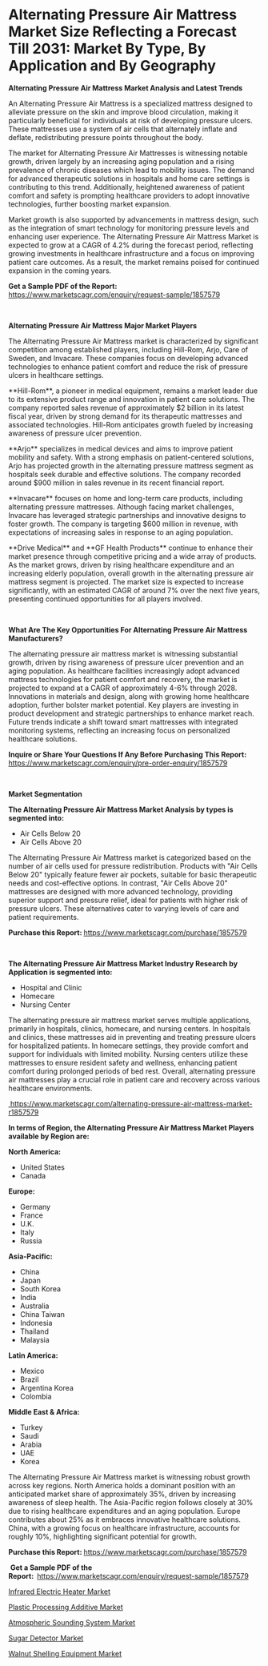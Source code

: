 <p><h1>Alternating Pressure Air Mattress Market Size Reflecting a Forecast Till 2031: Market By Type, By Application and By Geography</h1></p><p><strong>Alternating Pressure Air Mattress Market Analysis and Latest Trends</strong></p>
<p><p>An Alternating Pressure Air Mattress is a specialized mattress designed to alleviate pressure on the skin and improve blood circulation, making it particularly beneficial for individuals at risk of developing pressure ulcers. These mattresses use a system of air cells that alternately inflate and deflate, redistributing pressure points throughout the body.</p><p>The market for Alternating Pressure Air Mattresses is witnessing notable growth, driven largely by an increasing aging population and a rising prevalence of chronic diseases which lead to mobility issues. The demand for advanced therapeutic solutions in hospitals and home care settings is contributing to this trend. Additionally, heightened awareness of patient comfort and safety is prompting healthcare providers to adopt innovative technologies, further boosting market expansion. </p><p>Market growth is also supported by advancements in mattress design, such as the integration of smart technology for monitoring pressure levels and enhancing user experience. The Alternating Pressure Air Mattress Market is expected to grow at a CAGR of 4.2% during the forecast period, reflecting growing investments in healthcare infrastructure and a focus on improving patient care outcomes. As a result, the market remains poised for continued expansion in the coming years.</p></p>
<p><strong>Get a Sample PDF of the Report:&nbsp;</strong> <a href="https://www.marketscagr.com/enquiry/request-sample/1857579?utm_campaign=1573&utm_medium=2&utm_source=Github&utm_content=ia&utm_term=20102024&utm_id=alternating-pressure-air-mattress">https://www.marketscagr.com/enquiry/request-sample/1857579</a></p>
<p>&nbsp;</p>
<p><strong>Alternating Pressure Air Mattress Major Market Players</strong></p>
<p><p>The Alternating Pressure Air Mattress market is characterized by significant competition among established players, including Hill-Rom, Arjo, Care of Sweden, and Invacare. These companies focus on developing advanced technologies to enhance patient comfort and reduce the risk of pressure ulcers in healthcare settings.</p><p>**Hill-Rom**, a pioneer in medical equipment, remains a market leader due to its extensive product range and innovation in patient care solutions. The company reported sales revenue of approximately $2 billion in its latest fiscal year, driven by strong demand for its therapeutic mattresses and associated technologies. Hill-Rom anticipates growth fueled by increasing awareness of pressure ulcer prevention.</p><p>**Arjo** specializes in medical devices and aims to improve patient mobility and safety. With a strong emphasis on patient-centered solutions, Arjo has projected growth in the alternating pressure mattress segment as hospitals seek durable and effective solutions. The company recorded around $900 million in sales revenue in its recent financial report.</p><p>**Invacare** focuses on home and long-term care products, including alternating pressure mattresses. Although facing market challenges, Invacare has leveraged strategic partnerships and innovative designs to foster growth. The company is targeting $600 million in revenue, with expectations of increasing sales in response to an aging population.</p><p>**Drive Medical** and **GF Health Products** continue to enhance their market presence through competitive pricing and a wide array of products. As the market grows, driven by rising healthcare expenditure and an increasing elderly population, overall growth in the alternating pressure air mattress segment is projected. The market size is expected to increase significantly, with an estimated CAGR of around 7% over the next five years, presenting continued opportunities for all players involved.</p></p>
<p>&nbsp;</p>
<p><strong>What Are The Key Opportunities For Alternating Pressure Air Mattress Manufacturers?</strong></p>
<p><p>The alternating pressure air mattress market is witnessing substantial growth, driven by rising awareness of pressure ulcer prevention and an aging population. As healthcare facilities increasingly adopt advanced mattress technologies for patient comfort and recovery, the market is projected to expand at a CAGR of approximately 4-6% through 2028. Innovations in materials and design, along with growing home healthcare adoption, further bolster market potential. Key players are investing in product development and strategic partnerships to enhance market reach. Future trends indicate a shift toward smart mattresses with integrated monitoring systems, reflecting an increasing focus on personalized healthcare solutions.</p></p>
<p><strong>Inquire or Share Your Questions If Any Before Purchasing This Report:</strong> <a href="https://www.marketscagr.com/enquiry/pre-order-enquiry/1857579?utm_campaign=1573&utm_medium=2&utm_source=Github&utm_content=ia&utm_term=20102024&utm_id=alternating-pressure-air-mattress">https://www.marketscagr.com/enquiry/pre-order-enquiry/1857579</a></p>
<p>&nbsp;</p>
<p><strong>Market Segmentation</strong></p>
<p><strong>The Alternating Pressure Air Mattress Market Analysis by types is segmented into:</strong></p>
<p><ul><li>Air Cells Below 20</li><li>Air Cells Above 20</li></ul></p>
<p><p>The Alternating Pressure Air Mattress market is categorized based on the number of air cells used for pressure redistribution. Products with "Air Cells Below 20" typically feature fewer air pockets, suitable for basic therapeutic needs and cost-effective options. In contrast, "Air Cells Above 20" mattresses are designed with more advanced technology, providing superior support and pressure relief, ideal for patients with higher risk of pressure ulcers. These alternatives cater to varying levels of care and patient requirements.</p></p>
<p><strong>Purchase this Report:&nbsp;</strong><a href="https://www.marketscagr.com/purchase/1857579?utm_campaign=1573&utm_medium=2&utm_source=Github&utm_content=ia&utm_term=20102024&utm_id=alternating-pressure-air-mattress">https://www.marketscagr.com/purchase/1857579</a></p>
<p>&nbsp;</p>
<p><strong>The Alternating Pressure Air Mattress Market Industry Research by Application is segmented into:</strong></p>
<p><ul><li>Hospital and Clinic</li><li>Homecare</li><li>Nursing Center</li></ul></p>
<p><p>The alternating pressure air mattress market serves multiple applications, primarily in hospitals, clinics, homecare, and nursing centers. In hospitals and clinics, these mattresses aid in preventing and treating pressure ulcers for hospitalized patients. In homecare settings, they provide comfort and support for individuals with limited mobility. Nursing centers utilize these mattresses to ensure resident safety and wellness, enhancing patient comfort during prolonged periods of bed rest. Overall, alternating pressure air mattresses play a crucial role in patient care and recovery across various healthcare environments.</p></p>
<p><a href="https://www.marketscagr.com/alternating-pressure-air-mattress-market-r1857579?utm_campaign=1573&utm_medium=2&utm_source=Github&utm_content=ia&utm_term=20102024&utm_id=alternating-pressure-air-mattress">&nbsp;https://www.marketscagr.com/alternating-pressure-air-mattress-market-r1857579</a></p>
<p><strong>In terms of Region, the Alternating Pressure Air Mattress Market Players available by Region are:</strong></p>
<p>
    <p> <strong> North America: </strong>
        <ul>
            <li>United States</li>
            <li>Canada</li>
        </ul>
        </p> 
    <p> <strong> Europe: </strong>
        <ul>
            <li>Germany</li>
            <li>France</li>
            <li>U.K.</li>
            <li>Italy</li>
            <li>Russia</li>
        </ul>
        </p> 
    <p> <strong> Asia-Pacific: </strong>
        <ul>
            <li>China</li>
            <li>Japan</li>
            <li>South Korea</li>
            <li>India</li>
            <li>Australia</li>
            <li>China Taiwan</li>
            <li>Indonesia</li>
            <li>Thailand</li>
            <li>Malaysia</li>
        </ul>
        </p> 
    <p> <strong> Latin America: </strong>
        <ul>
            <li>Mexico</li>
            <li>Brazil</li>
            <li>Argentina Korea</li>
            <li>Colombia</li>
        </ul>
        </p> 
    <p> <strong> Middle East & Africa: </strong>
        <ul>
            <li>Turkey</li>
            <li>Saudi</li>
            <li>Arabia</li>
            <li>UAE</li>
            <li>Korea</li>
        </ul>
    </p>
    </p>
<p><p>The Alternating Pressure Air Mattress market is witnessing robust growth across key regions. North America holds a dominant position with an anticipated market share of approximately 35%, driven by increasing awareness of sleep health. The Asia-Pacific region follows closely at 30% due to rising healthcare expenditures and an aging population. Europe contributes about 25% as it embraces innovative healthcare solutions. China, with a growing focus on healthcare infrastructure, accounts for roughly 10%, highlighting significant potential for growth.</p></p>
<p><strong>Purchase this Report: </strong><a href="https://www.marketscagr.com/purchase/1857579?utm_campaign=1573&utm_medium=2&utm_source=Github&utm_content=ia&utm_term=20102024&utm_id=alternating-pressure-air-mattress">https://www.marketscagr.com/purchase/1857579</a></p>
<p>&nbsp;<strong>Get a Sample PDF of the Report:&nbsp;&nbsp;</strong><a href="https://www.marketscagr.com/enquiry/request-sample/1857579?utm_campaign=1573&utm_medium=2&utm_source=Github&utm_content=ia&utm_term=20102024&utm_id=alternating-pressure-air-mattress">https://www.marketscagr.com/enquiry/request-sample/1857579</a></p>
<p><strong></strong></p>
<p><p><a href="https://www.linkedin.com/pulse/global-perspectives-infrared-electric-heater-market-trends-xydqf?utm_campaign=1573&utm_medium=2&utm_source=Github&utm_content=ia&utm_term=20102024&utm_id=alternating-pressure-air-mattress">Infrared Electric Heater Market</a></p><p><a href="https://github.com/KamrulHadi87/Market-Research-Report-List-1/blob/main/plastic-processing-additive-market.md?utm_campaign=1573&utm_medium=2&utm_source=Github&utm_content=ia&utm_term=20102024&utm_id=alternating-pressure-air-mattress">Plastic Processing Additive Market</a></p><p><a href="https://www.linkedin.com/pulse/future-atmospheric-sounding-system-market-global-forecast-0gt7f?utm_campaign=1573&utm_medium=2&utm_source=Github&utm_content=ia&utm_term=20102024&utm_id=alternating-pressure-air-mattress">Atmospheric Sounding System Market</a></p><p><a href="https://www.linkedin.com/pulse/future-trends-global-sugar-detector-market-insights-analysis-sfopf?utm_campaign=1573&utm_medium=2&utm_source=Github&utm_content=ia&utm_term=20102024&utm_id=alternating-pressure-air-mattress">Sugar Detector Market</a></p><p><a href="https://www.linkedin.com/pulse/walnut-shelling-equipment-market-forecast-global-trends-pkxxf?utm_campaign=1573&utm_medium=2&utm_source=Github&utm_content=ia&utm_term=20102024&utm_id=alternating-pressure-air-mattress">Walnut Shelling Equipment Market</a></p></p>
